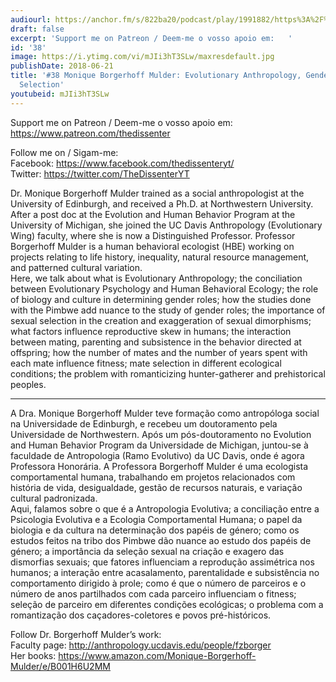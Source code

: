 ```yaml
---
audiourl: https://anchor.fm/s/822ba20/podcast/play/1991882/https%3A%2F%2Fd3ctxlq1ktw2nl.cloudfront.net%2Fproduction%2F2018-11-27%2F7601769-44100-2-b40f74d15d3c3.mp3
draft: false
excerpt: 'Support me on Patreon / Deem-me o vosso apoio em:   '
id: '38'
image: https://i.ytimg.com/vi/mJIi3hT3SLw/maxresdefault.jpg
publishDate: 2018-06-21
title: '#38 Monique Borgerhoff Mulder: Evolutionary Anthropology, Gender Roles, Sexual
  Selection'
youtubeid: mJIi3hT3SLw
---
```

<div class="timelinks">

Support me on Patreon / Deem-me o vosso apoio em:   
https://www.patreon.com/thedissenter

Follow me on / Sigam-me:  
Facebook: https://www.facebook.com/thedissenteryt/  
Twitter: https://twitter.com/TheDissenterYT

Dr. Monique Borgerhoff Mulder trained as a social anthropologist at the University of Edinburgh, and received a Ph.D. at Northwestern University. After a post doc at the Evolution and Human Behavior Program at the University of Michigan, she joined the UC Davis Anthropology (Evolutionary Wing) faculty, where she is now a Distinguished Professor. Professor Borgerhoff Mulder is a human behavioral ecologist (HBE) working on projects relating to life history, inequality, natural resource management, and patterned cultural variation.  
Here, we talk about what is Evolutionary Anthropology; the conciliation between Evolutionary Psychology and Human Behavioral Ecology; the role of biology and culture in determining gender roles; how the studies done with the Pimbwe add nuance to the study of gender roles; the importance of sexual selection in the creation and exaggeration of sexual dimorphisms; what factors influence reproductive skew in humans; the interaction between mating, parenting and subsistence in the behavior directed at offspring; how the number of mates and the number of years spent with each mate influence fitness; mate selection in different ecological conditions; the problem with romanticizing hunter-gatherer and prehistorical peoples.

---

A Dra. Monique Borgerhoff Mulder teve formação como antropóloga social na Universidade de Edinburgh, e recebeu um doutoramento pela Universidade de Northwestern. Após um pós-doutoramento no Evolution and Human Behavior Program da Universidade de Michigan, juntou-se à faculdade de Antropologia (Ramo Evolutivo) da UC Davis, onde é agora Professora Honorária. A Professora Borgerhoff Mulder é uma ecologista comportamental humana, trabalhando em projetos relacionados com história de vida, desigualdade, gestão de recursos naturais, e variação cultural padronizada.  
Aqui, falamos sobre o que é a Antropologia Evolutiva; a conciliação entre a Psicologia Evolutiva e a Ecologia Comportamental Humana; o papel da biologia e da cultura na determinação dos papéis de género; como os estudos feitos na tribo dos Pimbwe dão nuance ao estudo dos papéis de género; a importância da seleção sexual na criação e exagero das dismorfias sexuais; que fatores influenciam a reprodução assimétrica nos humanos; a interação entre acasalamento, parentalidade e subsistência no comportamento dirigido à prole; como é que o número de parceiros e o número de anos partilhados com cada parceiro influenciam o fitness; seleção de parceiro em diferentes condições ecológicas; o problema com a romantização dos caçadores-coletores e povos pré-históricos. 

Follow Dr. Borgerhoff Mulder’s work:  
Faculty page: http://anthropology.ucdavis.edu/people/fzborger  
Her books: https://www.amazon.com/Monique-Borgerhoff-Mulder/e/B001H6U2MM</div>

